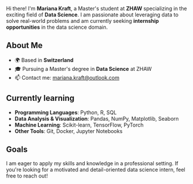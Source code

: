 Hi there! I'm **Mariana Kraft**, a Master's student at **ZHAW** specializing in the exciting field of **Data Science**. I am passionate about leveraging data to solve real-world problems and am currently seeking **internship opportunities** in the data science domain.

## About Me

- 🌍 Based in **Switzerland**
- 🎓 Pursuing a Master's degree in **Data Science** at ZHAW
- 📫 Contact me: [mariana.kraft@outlook.com](mailto:mariana.kraft@outlook.com)

## Currently learning

- **Programming Languages**: Python, R, SQL
- **Data Analysis & Visualization**: Pandas, NumPy, Matplotlib, Seaborn
- **Machine Learning**: Scikit-learn, TensorFlow, PyTorch
- **Other Tools**: Git, Docker, Jupyter Notebooks

## Goals

I am eager to apply my skills and knowledge in a professional setting. If you're looking for a motivated and detail-oriented data science intern, feel free to reach out!
